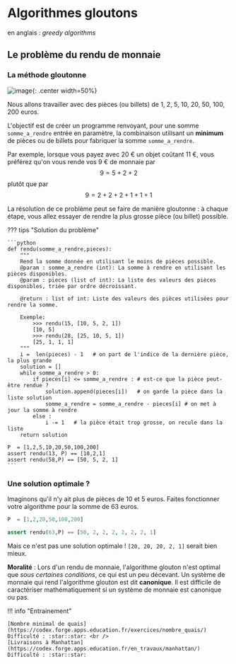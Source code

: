 # Algorithmes gloutons
en anglais : _greedy algorithms_

##  Le problème du rendu de monnaie

###  La méthode gloutonne

![image](data/monnaie.jpg){: .center width=50%}

Nous allons travailler avec des pièces (ou billets) de 1, 2, 5, 10, 20, 50, 100, 200 euros.

L'objectif est de créer un programme renvoyant, pour une somme ```somme_a_rendre``` entrée en paramètre, la combinaison utilisant un **minimum** de pièces ou de billets pour fabriquer la somme ```somme_a_rendre```. 

Par exemple, lorsque vous payez avec 20 € un objet coûtant 11 €, vous préférez qu'on vous rende vos 9 € de monnaie par $$ 9 = 5 + 2+2$$ plutôt que par $$ 9=2+2+2+1+1+1$$

La résolution de ce problème peut se faire de manière gloutonne : à chaque étape, vous allez essayer de rendre la plus grosse pièce (ou billet) possible.

??? tips "Solution du problème"

    ```python 
    def rendu(somme_a_rendre,pieces):
        """
        Rend la somme donnée en utilisant le moins de pièces possible.
        @param : somme_a_rendre (int): La somme à rendre en utilisant les pièces disponibles.
        @param : pieces (list of int): La liste des valeurs des pièces disponibles, triée par ordre décroissant.

        @return : list of int: Liste des valeurs des pièces utilisées pour rendre la somme.

        Exemple:
            >>> rendu(15, [10, 5, 2, 1])
            [10, 5]
            >>> rendu(28, [25, 10, 5, 1])
            [25, 1, 1, 1]
        """
        i =  len(pieces) - 1   # on part de l'indice de la dernière pièce, la plus grande
        solution = []
        while somme_a_rendre > 0:
            if pieces[i] <= somme_a_rendre : # est-ce que la pièce peut-être rendue ?
                solution.append(pieces[i])   # on garde la pièce dans la liste solution
                somme_a_rendre = somme_a_rendre - pieces[i] # on met à jour la somme à rendre
            else :
                i -= 1   # la pièce était trop grosse, on recule dans la liste
        return solution

    P  = [1,2,5,10,20,50,100,200]
    assert rendu(13, P) == [10,2,1]
    assert rendu(58,P) == [50, 5, 2, 1]
    ```

###  Une solution optimale ?

Imaginons qu'il n'y ait plus de pièces de 10 et 5 euros. 
Faites fonctionner votre algorithme pour la somme de 63 euros.

```python 
P  = [1,2,20,50,100,200]

assert rendu(63,P) == [50, 2, 2, 2, 2, 2, 2, 1]
```

Mais ce n'est pas une solution optimale !  `[20, 20, 20, 2, 1]` serait bien mieux.

**Moralité** : Lors d'un rendu de monnaie, l'algorithme glouton n'est optimal que _sous certaines conditions_, ce qui est un peu décevant. Un système de monnaie qui rend l'algorithme glouton est dit **canonique**. Il est difficile de caractériser mathématiquement si un système de monnaie est canonique ou pas.

!!! info "Entrainement"

    [Nombre minimal de quais](https://codex.forge.apps.education.fr/exercices/nombre_quais/) Difficulté : :star::star: <br />
    [Livraisons à Manhattan](https://codex.forge.apps.education.fr/en_travaux/manhattan/) Difficulté : :star::star: